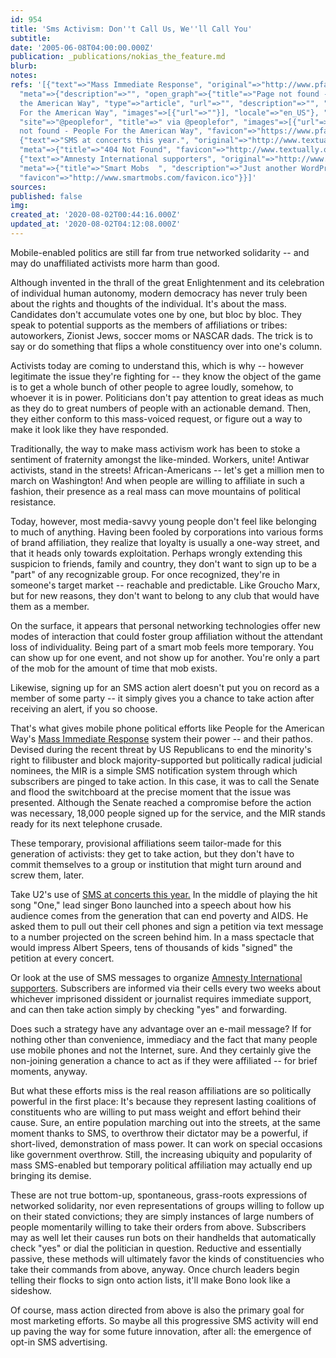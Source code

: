 ```yaml
---
id: 954
title: 'Sms Activism: Don''t Call Us, We''ll Call You'
subtitle: 
date: '2005-06-08T04:00:00.000Z'
publication: _publications/nokias_the_feature.md
blurb: 
notes: 
refs: '[{"text"=>"Mass Immediate Response", "original"=>"http://www.pfaw.org/pfaw/general/default.aspx?oid=18708",
  "meta"=>{"description"=>"", "open_graph"=>{"title"=>"Page not found - People For
  the American Way", "type"=>"article", "url"=>"", "description"=>"", "site_name"=>"People
  For the American Way", "images"=>[{"url"=>""}], "locale"=>"en_US"}, "twitter_card"=>{"card"=>"summary_large_image",
  "site"=>"@peoplefor", "title"=>" via @peoplefor", "images"=>[{"url"=>""}]}, "title"=>"Page
  not found - People For the American Way", "favicon"=>"https://www.pfaw.org/wp-content/themes/pfaw/images/favicon.ico"}},
  {"text"=>"SMS at concerts this year.", "original"=>"http://www.textually.org/textually/archives/2005/04/007875.htm",
  "meta"=>{"title"=>"404 Not Found", "favicon"=>"http://www.textually.org/favicon.ico"}},
  {"text"=>"Amnesty International supporters", "original"=>"http://www.smartmobs.com/archive/2005/05/30/sms_alerts_as_h.html",
  "meta"=>{"title"=>"Smart Mobs  ", "description"=>"Just another WordPress weblog",
  "favicon"=>"http://www.smartmobs.com/favicon.ico"}}]'
sources: 
published: false
img: 
created_at: '2020-08-02T00:44:16.000Z'
updated_at: '2020-08-02T04:12:08.000Z'
---
```

Mobile-enabled politics are still far from true networked solidarity -- and may do unaffiliated activists more harm than good.

Although invented in the thrall of the great Enlightenment and its celebration of individual human autonomy, modern democracy has never truly been about the rights and thoughts of the individual. It's about the mass. Candidates don't accumulate votes one by one, but bloc by bloc. They speak to potential supports as the members of affiliations or tribes: autoworkers, Zionist Jews, soccer moms or NASCAR dads. The trick is to say or do something that flips a whole constituency over into one's column.

Activists today are coming to understand this, which is why -- however legitimate the issue they're fighting for -- they know the object of the game is to get a whole bunch of other people to agree loudly, somehow, to whoever it is in power. Politicians don't pay attention to great ideas as much as they do to great numbers of people with an actionable demand. Then, they either conform to this mass-voiced request, or figure out a way to make it look like they have responded.

Traditionally, the way to make mass activism work has been to stoke a sentiment of fraternity amongst the like-minded. Workers, unite! Antiwar activists, stand in the streets! African-Americans -- let's get a million men to march on Washington! And when people are willing to affiliate in such a fashion, their presence as a real mass can move mountains of political resistance.

Today, however, most media-savvy young people don't feel like belonging to much of anything. Having been fooled by corporations into various forms of brand affiliation, they realize that loyalty is usually a one-way street, and that it heads only towards exploitation. Perhaps wrongly extending this suspicion to friends, family and country, they don't want to sign up to be a "part" of any recognizable group. For once recognized, they're in someone's target market -- reachable and predictable. Like Groucho Marx, but for new reasons, they don't want to belong to any club that would have them as a member.

On the surface, it appears that personal networking technologies offer new modes of interaction that could foster group affiliation without the attendant loss of individuality. Being part of a smart mob feels more temporary. You can show up for one event, and not show up for another. You're only a part of the mob for the amount of time that mob exists.

Likewise, signing up for an SMS action alert doesn't put you on record as a member of some party -- it simply gives you a chance to take action after receiving an alert, if you so choose.

That's what gives mobile phone political efforts like People for the American Way's [Mass Immediate Response](http://www.pfaw.org/pfaw/general/default.aspx?oid=18708) system their power -- and their pathos. Devised during the recent threat by US Republicans to end the minority's right to filibuster and block majority-supported but politically radical judicial nominees, the MIR is a simple SMS notification system through which subscribers are pinged to take action. In this case, it was to call the Senate and flood the switchboard at the precise moment that the issue was presented. Although the Senate reached a compromise before the action was necessary, 18,000 people signed up for the service, and the MIR stands ready for its next telephone crusade.

These temporary, provisional affiliations seem tailor-made for this generation of activists: they get to take action, but they don't have to commit themselves to a group or institution that might turn around and screw them, later.

Take U2's use of [SMS at concerts this year.](http://www.textually.org/textually/archives/2005/04/007875.htm) In the middle of playing the hit song "One," lead singer Bono launched into a speech about how his audience comes from the generation that can end poverty and AIDS. He asked them to pull out their cell phones and sign a petition via text message to a number projected on the screen behind him. In a mass spectacle that would impress Albert Speers, tens of thousands of kids "signed" the petition at every concert.

Or look at the use of SMS messages to organize [Amnesty International supporters](http://www.smartmobs.com/archive/2005/05/30/sms_alerts_as_h.html). Subscribers are informed via their cells every two weeks about whichever imprisoned dissident or journalist requires immediate support, and can then take action simply by checking "yes" and forwarding.

Does such a strategy have any advantage over an e-mail message? If for nothing other than convenience, immediacy and the fact that many people use mobile phones and not the Internet, sure. And they certainly give the non-joining generation a chance to act as if they were affiliated -- for brief moments, anyway.

But what these efforts miss is the real reason affiliations are so politically powerful in the first place: It's because they represent lasting coalitions of constituents who are willing to put mass weight and effort behind their cause. Sure, an entire population marching out into the streets, at the same moment thanks to SMS, to overthrow their dictator may be a powerful, if short-lived, demonstration of mass power. It can work on special occasions like government overthrow. Still, the increasing ubiquity and popularity of mass SMS-enabled but temporary political affiliation may actually end up bringing its demise.

These are not true bottom-up, spontaneous, grass-roots expressions of networked solidarity, nor even representations of groups willing to follow up on their stated convictions; they are simply instances of large numbers of people momentarily willing to take their orders from above. Subscribers may as well let their causes run bots on their handhelds that automatically check "yes" or dial the politician in question. Reductive and essentially passive, these methods will ultimately favor the kinds of constituencies who take their commands from above, anyway. Once church leaders begin telling their flocks to sign onto action lists, it'll make Bono look like a sideshow.

Of course, mass action directed from above is also the primary goal for most marketing efforts. So maybe all this progressive SMS activity will end up paving the way for some future innovation, after all: the emergence of opt-in SMS advertising.
